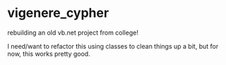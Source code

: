 # vigenere_cypher
rebuilding an old vb.net project from college!

I need/want to refactor this using classes to clean things up a bit, but for now, this works pretty good.
